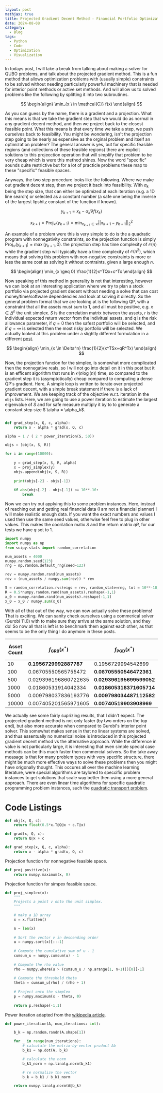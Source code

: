 ```yaml
---
layout: post
mathjax: true
title: Projected Gradient Decent Method - Financial Portfolio Optimization
date: 2024-08-08
category:
  - Blog
tags:
  - Python
  - Code
  - Optimization
  - Visualization
---
```


In todays post, I will take a break from talking about making a solver for QUBO problems, and talk about the projected gradient method. This is a fun method that allows optimization problems with (usually simple) constraints to be solved without needing particularly powerful machinery that is needed for interior point methods or active set methods. And will allow us to solved problems like the following by splitting it into two subroutines.

$$
    \begin{align}
        \min_{x \ in \mathcal{C}} f(x)
    \end{align}
$$

As you can guess by the name, there is a gradient and a projection. What this means is that we take the gradient step that we would do as normal in any gradient decent method, and then we project back to the closest feasible point. What this means is that every time we take a step, we push ourselves back to feasibility. You might be wondering, isn't the projection step going to be nearly as expensive as the orginal problem and itself an optimization problem? The general answer is yes, but for specific feasible regions (and collections of these feasible regions) there are explicit solutions to this projecction operation that will simplify that problem to be very cheap which is were this method shines. Now the word "specific" sounds quite restrictive but for a lot of practicle problems these map to these "specific" feasible spaces.

Anyways, the two step procedure looks like the following. Where we make out gradient decent step, then we project it back into feasibility. With $\alpha_k$ being the step size, that can either be optimized at each iteration (e.g. a 1D line search) or selected as a constant number (a safe one being the inverse of the largest lipshitz constant of the function if known).

$$
y_{k+1} = x_k - \alpha_k \nabla  f(x_k)
$$

$$
x_{k+1} = \text{Proj}_ {\mathcal{C}}(y_{k+1}) = \min_{x_{k+1} \in \mathcal{C}} ||x_{k+1} - y_{k+1}||_2^2
$$

An example of a problem were this is very simple to do is the a quadratic program with nonnegativity constraints, so the projection function is simply $\text{Proj}_{\mathcal{C}}(y_{k+1}) = \max(y_{k+1},0)$. the projection step has time complexity of $\mathcal{O}(n)$ while the gradient step will typically have a time complexity of $\mathcal{O}(n^2)$, which means that solving this problem with non-negative constraints is more or less the same cost as solving it without contraints, given a large enough $n$.

$$
    \begin{align}
        \min_{x \geq 0} \frac{1}{2}x^TQx+c^Tx
    \end{align}
$$

Now speaking of this method in generality is not that interesting, however we can look at an interesting application where we try to plan a stock portfolio via projected gradient decent without needing a solve that can cost money/time/software dependencies and look at solving it directly. So the general problem format that we are looking at is the following QP, with a constraint that all the assets must sum to 1, and all must be positive, e.g. $x \in \Delta^n$ the unit simplex. $S$ is the correlation matrix between the assets, $r$ is the individual expected return vector from the indivitual assets, and $q$ is the risk allowance parameter, if $q = 0$ then the safest portfolio will be selected, and if $q =  \infty$ is selected then the most risky portfolio will be selected. We actually looked at this problem under a slightly different formulation in a different [post](https://dkenefake.github.io/blog/mpp_portfolio). 

$$
    \begin{align}
        \min_{x \in \Delta^n} \frac{1}{2}(x^TSx+qR^Tx)
    \end{align}
$$

Now, the projection funcion for the simplex, is somewhat more complicated then the nonnegative reals, so I will not go into detail on it in this post but it is an efficent algorithm that runs in $\mathcal{O}(n\log(n))$ time, so compared to the gradient step it is (asymptotically) cheap compared to computing a dense QP's gradient. Here, A simple loop is written to iterate over projected gradient decent, with a simple break statement if there is a lack of improvement. We are keeping track of the objective w.r.t. iteration in the ``objs`` lists. Here, we are going to use a power iteration to estimate the largest eigenvalue of $S$ and for safe measure multiply it by to to generate a constant step size $ \alpha = \alpha_k$.

```python

def grad_step(x, Q, c, alpha):
    return x - alpha * grad(x, Q, c)

alpha = 1 / ( 2 * power_iteration(S, 50))

objs = [obj(x, S, R)]

for i in range(10000):
    
    y = grad_step(x, S, R, alpha)
    x = proj_simplex(y)
    objs.append(obj(x, S, R))
    
    print(objs[-2] - objs[-1])
    
    if abs(objs[-2] - objs[-1]) <= 10**-10:
        break
```

Now we can try out applying this to some problem instances. Here, instead of reaching out and getting real financial data (I am not a financial planner) I will make realistic enough data. If you want the exact numbers and values I used then use the same seed values, otherwise feel free to plug in other values. This makes the coorilation matix $S$ and the return matrix $qR$, for our tests we have $q$ set to 1.


```python
import numpy
import numpy as np
from scipy.stats import random_correlation

num_assets = 4000
numpy.random.seed(123)
rng = np.random.default_rng(seed=123)

rev = numpy.random.rand(num_assets)
rev = (num_assets / numpy.sum(rev)) * rev

S = random_correlation.rvs(eigs = rev, random_state=rng, tol = 10**-10)
R = 0.5*numpy.random.rand(num_assets).reshape(-1,1)
x_0 = numpy.random.rand(num_assets).reshape(-1,1)
x_0 = x_0 / numpy.sum(x_0)
```

With all of that out of the way, we can now actually solve these problems! That is exciting. We can sanity check ourselves using a commerical solver (Gurobi 11.0) with to make sure they arrive at the same solution, and they do! So now all that is left is to benchmark them against each other, as that seems to be the only thing I do anymore in these posts.


| Asset Count | $f_{\text{GRB}}(x^*)$ | $f_{\text{PGD}}(x^*)$ | Gurobi- Time | PGD - Time |
|-------------|-----------------------|-----------------------|--------------|------------|
| 10          | **0.1956729992887787**    | 0.1956729994542699    | 0.024        | 0.001      |
| 100         | 0.06705550565755472   | **0.06705550546472361**   | 0.065        | 0.002      |
| 500         | 0.029396196860722635  | **0.029396195699599052**  | 0.601        | 0.013      |
| 1000        | 0.01860531914042334   | **0.018605318371605714**  | 2.146        | 0.025      |
| 5000        | 0.009798037836193776  | **0.009798034487112582**  | 38.745       | 0.648      |
| 10000       | 0.007405201565971605  | **0.00740519903908969**   | 337.097      | 2.416      |

We actually see some fairly suprizing results, that I didn't expect. The projeccted gradient method is not only faster (by two orders on the top end), but also more accurate when compared to Gurobi's interior point solver. This somewhat makes sense in that no linear systems are solved, and thus essentually no numerical noise is introduced in this projected gradient decent method vs the alternative approach. While the difference in value is not particularly large, it is interesting that even simple special case methods can be this much faster then commercial solvers. So the take away measage is that for many problem types with very specific structure, there might be much more effective ways to solve these problems then you might have origonally thought. This occures all over the machine learning literature, were special algorithms are taylored to speccific problem instances to get solutions that scale way better then using a more general approach. There are even linear time algorithms for specific quadratic programming problem instances, such the [quadratic transport problem](https://theory.stanford.edu/~megiddo/pdf/qtranrev.pdf).

# Code Listings

```python
def obj(x, Q, c):
    return float(0.5*x.T@Q@x + c.T@x)

def grad(x, Q, c):
    return Q@x + c

def grad_step(x, Q, c, alpha):
    return x - alpha * grad(x, Q, c)
```

Projection function for nonnegative feasible space.

```python
def proj_positive(x):
    return numpy.maximum(x, 0)
```

Projection function for simpex feasible space.

```python
def proj_simplex(x):
    """
    Projects a point v onto the unit simplex.
    """

    # make a 1D array
    x = x.flatten()

    n = len(x)
    
    # Sort the vector v in descending order
    u = numpy.sort(x)[::-1]
    
    # Compute the cumulative sum of u - 1
    cumsum_u = numpy.cumsum(u) - 1
    
    # Compute the rho value
    rho = numpy.where(u > (cumsum_u / np.arange(1, n+1)))[0][-1]
    
    # Compute the threshold theta
    theta = cumsum_u[rho] / (rho + 1)
    
    # Project onto the simplex
    p = numpy.maximum(x - theta, 0)
    
    return p.reshape(-1,1)
```

Power iteration adapted from the [wikipedia article](https://en.wikipedia.org/wiki/Power_iteration).

```python
def power_iteration(A, num_iterations: int):

    b_k = np.random.randn(A.shape[1])

    for _ in range(num_iterations):
        # calculate the matrix-by-vector product Ab
        b_k1 = np.dot(A, b_k)

        # calculate the norm
        b_k1_norm = np.linalg.norm(b_k1)

        # re normalize the vector
        b_k = b_k1 / b_k1_norm

    return numpy.linalg.norm(A@b_k)
```



